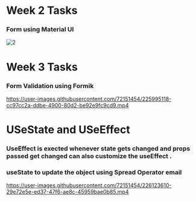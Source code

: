 # Week 2 Tasks 




### Form using Material UI
![2](https://user-images.githubusercontent.com/72151454/225994129-15b9a679-61cf-4b9a-b3df-74dfc215ec1e.PNG)

# Week 3 Tasks
### Form Validation using Formik

https://user-images.githubusercontent.com/72151454/225995118-cc97cc2a-ddbe-4900-80d2-be92e9fc9cd9.mp4

# USeState and USeEffect 
### UseEffect is exected whenever state gets changed and props passed get changed can also customize the useEffect .
### useState to update the object using Spread Operator email
https://user-images.githubusercontent.com/72151454/226123610-29e72e5e-ed37-47f6-ae8c-45959bae0b85.mp4



